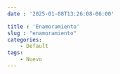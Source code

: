 ```yaml
---
date : '2025-01-08T13:26:08-06:00'

title : 'Enamoramiento'
slug : "enamoramiento"
categories:
    - Default
tags: 
    - Nuevo
---
```

